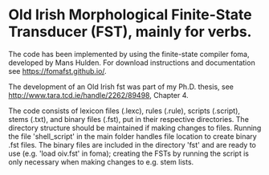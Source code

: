 Old Irish Morphological Finite-State Transducer (FST), mainly for verbs.
====

The code has been implemented by using the finite-state compiler foma, developed by Mans Hulden. For download instructions and documentation see https://fomafst.github.io/.

The development of an Old Irish fst was part of my Ph.D. thesis, see http://www.tara.tcd.ie/handle/2262/89498, Chapter 4. 

The code consists of lexicon files (.lexc), rules (.rule), scripts (.script), stems (.txt), and binary files (.fst), put in their respective directories. The directory structure should be maintained if making changes to files. Running the file 'shell_script' in the main folder handles file location to create binary .fst files. The binary files are included in the directory 'fst' and are ready to use (e.g. 'load oiv.fst' in foma); creating the FSTs by running the script is only necessary when making changes to e.g. stem lists.
